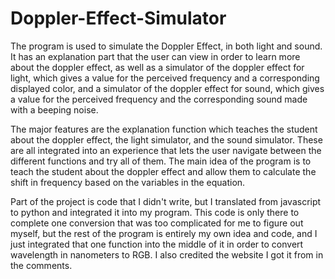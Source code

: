 # Doppler-Effect-Simulator
The program is used to simulate the Doppler Effect, in both light and sound. It has an explanation part that the user can view in order to learn more about the doppler effect, as well as a simulator of the doppler effect for light, which gives a value for the perceived frequency and a corresponding displayed color, and a simulator of the doppler effect for sound, which gives a value for the perceived frequency and the corresponding sound made with a beeping noise.

The major features are the explanation function which teaches the student about the doppler effect, the light simulator, and the sound simulator. These are all integrated into an experience that lets the user navigate between the different functions and try all of them. The main idea of the program is to teach the student about the doppler effect and allow them to calculate the shift in frequency based on the variables in the equation.

Part of the project is code that I didn't write, but I translated from javascript to python and integrated it into my program. This code is only there to complete one conversion that was too complicated for me to figure out myself, but the rest of the program is entirely my own idea and code, and I just integrated that one function into the middle of it in order to convert wavelength in nanometers to RGB. I also credited the website I got it from in the comments.
